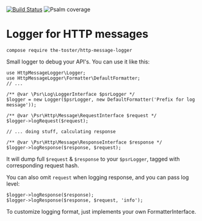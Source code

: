 [![Build Status](https://travis-ci.com/the-toster/psalm-fmt.svg?branch=master)](https://travis-ci.com/the-toster/http-message-logger)
![Psalm coverage](https://shepherd.dev/github/the-toster/http-message-logger/coverage.svg)

# Logger for HTTP messages 
```shell
compose require the-toster/http-message-logger 
```

Small logger to debug your API's. You can use it like this:
````injectablephp
use HttpMessageLogger\Logger;
use HttpMessageLogger\Formatter\DefaultFormatter;
// ...

/** @var \Psr\Log\LoggerInterface $psrLogger */
$logger = new Logger($psrLogger, new DefaultFormatter('Prefix for log message'));

/** @var \Psr\Http\Message\RequestInterface $request */
$logger->logRequest($request); 

// ... doing stuff, calculating response 

/** @var \Psr\Http\Message\ResponseInterface $response */
$logger->logResponse($response, $request); 
````

It will dump full `$request` & `$response` to your `$psrLogger`, tagged with corresponding request hash.  

You can also omit `request` when logging response, and you can pass log level:
```injectablephp
$logger->logResponse($response);
$logger->logResponse($response, $request, 'info');
```

To customize logging format, just implements your own FormatterInterface.